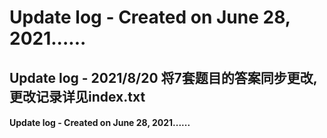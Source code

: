 # Update log - Created on June 28, 2021......
## Update log - 2021/8/20 将7套题目的答案同步更改,更改记录详见index.txt
#### Update log - Created on June 28, 2021......
